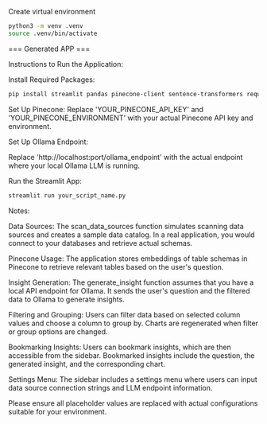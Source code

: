 Create virtual environment
```bash
python3 -m venv .venv
source .venv/bin/activate
```
=== Generated APP ===

Instructions to Run the Application:

Install Required Packages:

```bash
pip install streamlit pandas pinecone-client sentence-transformers requests
```
Set Up Pinecone:
Replace 'YOUR_PINECONE_API_KEY' and 'YOUR_PINECONE_ENVIRONMENT' with your actual Pinecone API key and environment.

Set Up Ollama Endpoint:

Replace 'http://localhost:port/ollama_endpoint' with the actual endpoint where your local Ollama LLM is running.

Run the Streamlit App:

```bash
streamlit run your_script_name.py
```

Notes:

Data Sources:
The scan_data_sources function simulates scanning data sources and creates a sample data catalog. In a real application, you would connect to your databases and retrieve actual schemas.

Pinecone Usage:
The application stores embeddings of table schemas in Pinecone to retrieve relevant tables based on the user's question.

Insight Generation:
The generate_insight function assumes that you have a local API endpoint for Ollama. It sends the user's question and the filtered data to Ollama to generate insights.

Filtering and Grouping:
Users can filter data based on selected column values and choose a column to group by. Charts are regenerated when filter or group options are changed.

Bookmarking Insights:
Users can bookmark insights, which are then accessible from the sidebar. Bookmarked insights include the question, the generated insight, and the corresponding chart.

Settings Menu:
The sidebar includes a settings menu where users can input data source connection strings and LLM endpoint information.

Please ensure all placeholder values are replaced with actual configurations suitable for your environment.